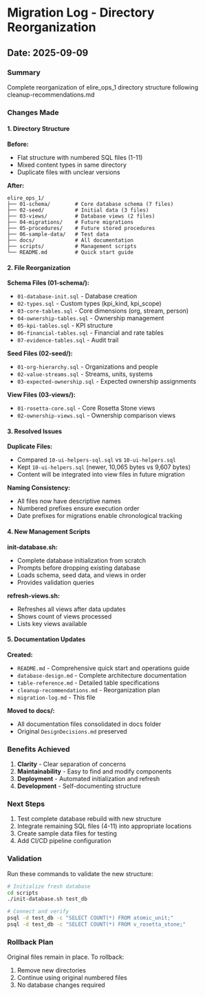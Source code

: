 # Migration Log - Directory Reorganization

## Date: 2025-09-09

### Summary
Complete reorganization of elire_ops_1 directory structure following cleanup-recommendations.md

### Changes Made

#### 1. Directory Structure
**Before:**
- Flat structure with numbered SQL files (1-11)
- Mixed content types in same directory
- Duplicate files with unclear versions

**After:**
```
elire_ops_1/
├── 01-schema/        # Core database schema (7 files)
├── 02-seed/          # Initial data (3 files)
├── 03-views/         # Database views (2 files)
├── 04-migrations/    # Future migrations
├── 05-procedures/    # Future stored procedures
├── 06-sample-data/   # Test data
├── docs/             # All documentation
├── scripts/          # Management scripts
└── README.md         # Quick start guide
```

#### 2. File Reorganization

**Schema Files (01-schema/):**
- `01-database-init.sql` - Database creation
- `02-types.sql` - Custom types (kpi_kind, kpi_scope)
- `03-core-tables.sql` - Core dimensions (org, stream, person)
- `04-ownership-tables.sql` - Ownership management
- `05-kpi-tables.sql` - KPI structure
- `06-financial-tables.sql` - Financial and rate tables
- `07-evidence-tables.sql` - Audit trail

**Seed Files (02-seed/):**
- `01-org-hierarchy.sql` - Organizations and people
- `02-value-streams.sql` - Streams, units, systems
- `03-expected-ownership.sql` - Expected ownership assignments

**View Files (03-views/):**
- `01-rosetta-core.sql` - Core Rosetta Stone views
- `02-ownership-views.sql` - Ownership comparison views

#### 3. Resolved Issues

**Duplicate Files:**
- Compared `10-ui-helpers-sql.sql` vs `10-ui-helpers.sql`
- Kept `10-ui-helpers.sql` (newer, 10,065 bytes vs 9,607 bytes)
- Content will be integrated into view files in future migration

**Naming Consistency:**
- All files now have descriptive names
- Numbered prefixes ensure execution order
- Date prefixes for migrations enable chronological tracking

#### 4. New Management Scripts

**init-database.sh:**
- Complete database initialization from scratch
- Prompts before dropping existing database
- Loads schema, seed data, and views in order
- Provides validation queries

**refresh-views.sh:**
- Refreshes all views after data updates
- Shows count of views processed
- Lists key views available

#### 5. Documentation Updates

**Created:**
- `README.md` - Comprehensive quick start and operations guide
- `database-design.md` - Complete architecture documentation
- `table-reference.md` - Detailed table specifications
- `cleanup-recommendations.md` - Reorganization plan
- `migration-log.md` - This file

**Moved to docs/:**
- All documentation files consolidated in docs folder
- Original `DesignDecisions.md` preserved

### Benefits Achieved

1. **Clarity** - Clear separation of concerns
2. **Maintainability** - Easy to find and modify components
3. **Deployment** - Automated initialization and refresh
4. **Development** - Self-documenting structure

### Next Steps

1. Test complete database rebuild with new structure
2. Integrate remaining SQL files (4-11) into appropriate locations
3. Create sample data files for testing
4. Add CI/CD pipeline configuration

### Validation

Run these commands to validate the new structure:
```bash
# Initialize fresh database
cd scripts
./init-database.sh test_db

# Connect and verify
psql -d test_db -c "SELECT COUNT(*) FROM atomic_unit;"
psql -d test_db -c "SELECT COUNT(*) FROM v_rosetta_stone;"
```

### Rollback Plan

Original files remain in place. To rollback:
1. Remove new directories
2. Continue using original numbered files
3. No database changes required
